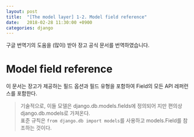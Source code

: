```yaml
---
layout: post
title:  "[The model layer] 1-2. Model field reference"
date:   2018-02-28 11:30:00 +0900
categories: django
---
```


구글 번역기의 도움을 (많이) 받아 장고 공식 문서를 번역하였습니다.

# Model field reference

이 문서는 장고가 제공하는 필드 옵션과 필드 유형을 포함하여 Field의 모든 API 레퍼런스를 포함한다.

> 기술적으로, 이들 모델은 django.db.models.fields에 정의되어 지만 편의상 django.db.models로 가져온다.  
> 표준 규칙은 `from django.db import models`를 사용하고 models.<Foo>Field를 참조하는 것이다. 

